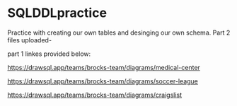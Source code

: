 # SQLDDLpractice
Practice with creating our own tables and desinging our own schema. 
Part 2 files uploaded- 

part 1 linkes provided below: 

https://drawsql.app/teams/brocks-team/diagrams/medical-center

https://drawsql.app/teams/brocks-team/diagrams/soccer-league

https://drawsql.app/teams/brocks-team/diagrams/craigslist

